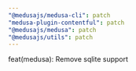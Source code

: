 ```yaml
---
"@medusajs/medusa-cli": patch
"medusa-plugin-contentful": patch
"@medusajs/medusa": patch
"@medusajs/utils": patch
---
```


feat(medusa): Remove sqlite support
